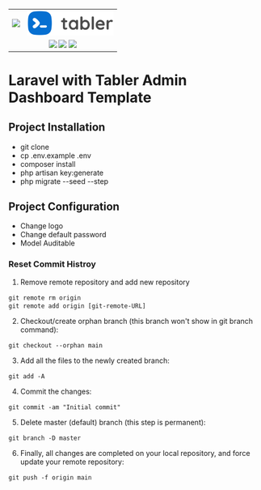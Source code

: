 <table align="center">
    <tr>
        <td valign="center"><a href="https://laravel.com" target="_blank"><img src="https://raw.githubusercontent.com/laravel/art/master/logo-lockup/5%20SVG/2%20CMYK/1%20Full%20Color/laravel-logolockup-cmyk-red.svg" height="100"></a></td>
        <td valign="center"><a href="https://github.com/tabler/tabler" target="_blank"><img src="https://raw.githubusercontent.com/tabler/tabler/dev/src/static/logo.svg" height="50"></a></td>
    </tr>
    <tr>
        <td  align="center" colspan="2">
            <a href="https://github.com/laravel/framework/tree/v11.15.0" target="__blank"><img src="https://img.shields.io/badge/Laravel-11.0.15-red?logo=laravel&logoColor=orange"></a>
            <a href="https://www.npmjs.com/package/bootstrap/v/5.3.3" target="__blank"><img src="https://img.shields.io/badge/Bootstrap-5.3-purple?logo=bootstrap&logoColor=purple"></a>
            <a href="https://www.npmjs.com/package/@tabler/core/v/1.0.0-beta20" target="__blank"><img src="https://img.shields.io/badge/Tabler-1.0.0--beta20-blue"></a>
        </td>
    </tr>
</table>

# Laravel with Tabler Admin Dashboard Template

## Project Installation

- git clone
- cp .env.example .env
- composer install
- php artisan key:generate
- php migrate --seed --step

## Project Configuration

- Change logo
- Change default password
- Model Auditable

### Reset Commit Histroy
1. Remove remote repository and add new repository
```
git remote rm origin
git remote add origin [git-remote-URL]
```

2. Checkout/create orphan branch (this branch won't show in git branch command): 
```
git checkout --orphan main
```

3. Add all the files to the newly created branch:
```
git add -A
```

4. Commit the changes:
```
git commit -am "Initial commit"
```

5. Delete master (default) branch (this step is permanent):
```
git branch -D master
```

6. Finally, all changes are completed on your local repository, and force update your remote repository:
```
git push -f origin main
```
